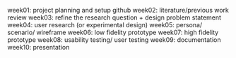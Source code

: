 week01: project planning and setup github
week02: literature/previous work review
week03: refine the research question + design problem statement
week04: user research (or experimental design)
week05: persona/ scenario/ wireframe
week06: low fidelity prototype
week07: high fidelity prototype
week08: usability testing/ user testing
week09: documentation
week10: presentation
